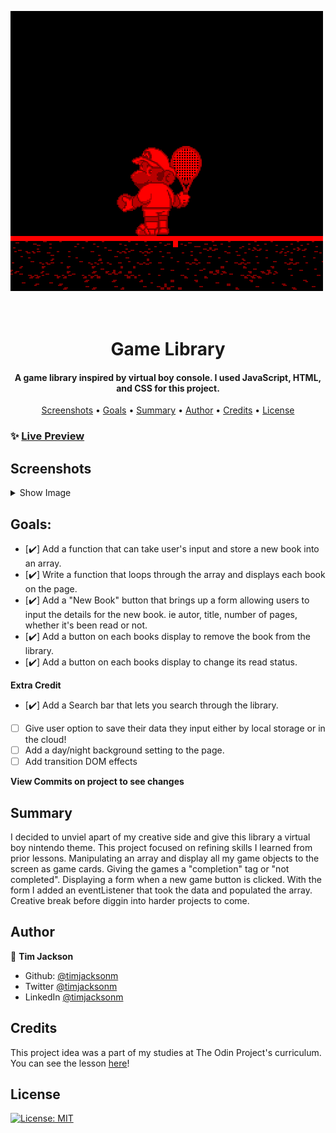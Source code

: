 ![GIF title image](images/virtualboy.gif)
<h1 align="center">
  <br>
  Game Library
  <br>
</h1>

<h4 align="center">A game library inspired by virtual boy console. I used JavaScript, HTML, and CSS for this project.</h4>

<p align="center">
  <a href="#screenshots">Screenshots</a> •
  <a href="#goals">Goals</a> •
  <a href="#summary">Summary</a> •
  <a href="#author">Author</a> •
    <a href="#credits">Credits</a> •
  <a href="#license">License</a>
</p>

### ✨ [Live Preview](https://timjacksonm.github.io/Library)

## Screenshots

<details>
  <summary>Show Image</summary>
  Demonstrates multiple calculations 
  ![GIF demo](images/librarydemo.gif)
</details>

## Goals:

- [✔️] Add a function that can take user's input and store a new book into an array.
- [✔️] Write a function that loops through the array and displays each book on the page.
- [✔️] Add a "New Book" button that brings up a form allowing users to input the details for the new book. ie autor, title, number of pages, whether it's been read or not.
- [✔️] Add a button on each books display to remove the book from the library.
- [✔️] Add a button on each books display to change its read status.

**Extra Credit**

- [✔️] Add a Search bar that lets you search through the library.
- [ ] Give user option to save their data they input either by local storage or in the cloud!
- [ ] Add a day/night background setting to the page.
- [ ] Add transition DOM effects

**View Commits on project to see changes**


## Summary

I decided to unviel apart of my creative side and give this library a virtual boy nintendo theme. This project focused on refining skills I learned from prior lessons. Manipulating an array and display all my game objects to the screen as game cards. Giving the games a "completion" tag or "not completed". Displaying a form when a new game button is clicked. With the form I added an eventListener that took the data and populated the array.
Creative break before diggin into harder projects to come. 

## Author

👤 **Tim Jackson**

- Github: [@timjacksonm](https://github.com/timjacksonm)
- Twitter [@timjacksonm](https://twitter.com/timjacksonm)
- LinkedIn [@timjacksonm](https://linkedin.com/in/timjacksonm)

## Credits

This project idea was a part of my studies at The Odin Project's curriculum. You can see the lesson <a href="https://www.theodinproject.com/paths/full-stack-javascript/courses/javascript/lessons/library" target="_blank">here</a>!

## License

<p>
  <a href="https://choosealicense.com/licenses/mit/">
    <img alt="License: MIT" src="https://img.shields.io/badge/License-MIT-yellow.svg">
</p>